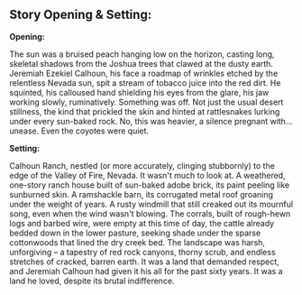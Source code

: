 ## Story Opening & Setting:

**Opening:**

The sun was a bruised peach hanging low on the horizon, casting long, skeletal shadows from the Joshua trees that clawed at the dusty earth. Jeremiah Ezekiel Calhoun, his face a roadmap of wrinkles etched by the relentless Nevada sun, spit a stream of tobacco juice into the red dirt. He squinted, his calloused hand shielding his eyes from the glare, his jaw working slowly, ruminatively.  Something was off. Not just the usual desert stillness, the kind that prickled the skin and hinted at rattlesnakes lurking under every sun-baked rock. No, this was heavier, a silence pregnant with… unease. Even the coyotes were quiet.

**Setting:**

Calhoun Ranch, nestled (or more accurately, clinging stubbornly) to the edge of the Valley of Fire, Nevada. It wasn't much to look at. A weathered, one-story ranch house built of sun-baked adobe brick, its paint peeling like sunburned skin. A ramshackle barn, its corrugated metal roof groaning under the weight of years. A rusty windmill that still creaked out its mournful song, even when the wind wasn't blowing. The corrals, built of rough-hewn logs and barbed wire, were empty at this time of day, the cattle already bedded down in the lower pasture, seeking shade under the sparse cottonwoods that lined the dry creek bed. The landscape was harsh, unforgiving – a tapestry of red rock canyons, thorny scrub, and endless stretches of cracked, barren earth. It was a land that demanded respect, and Jeremiah Calhoun had given it his all for the past sixty years.  It was a land he loved, despite its brutal indifference.
